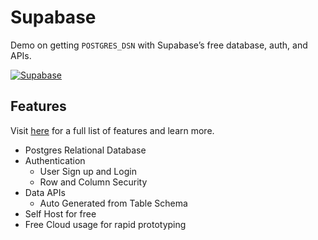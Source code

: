 # Supabase

Demo on getting `POSTGRES_DSN` with Supabase’s free database, auth, and APIs.

[![Supabase](https://img.shields.io/github/stars/supabase/supabase?logo=supabase&label=Supabase)](https://github.com/supabase/supabase)

## Features

Visit [here](https://supabase.com/) for a full list of features and learn more.

- Postgres Relational Database
- Authentication
  - User Sign up and Login
  - Row and Column Security
- Data APIs
  - Auto Generated from Table Schema
- Self Host for free
- Free Cloud usage for rapid prototyping
